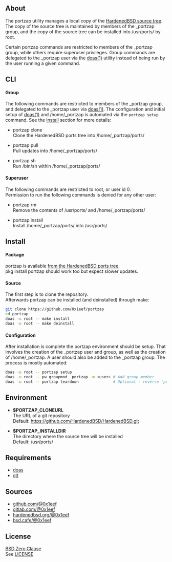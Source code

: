 ## About

The portzap utility manages a local copy of the
[HardenedBSD source tree](https://git.HardenedBSD.org/HardenedBSD/HardenedBSD).
The copy of the source tree is maintained by members of
the _portzap group, and the copy of the source tree
can be installed into /usr/ports/ by root.

Certain portzap commands are restricted to members of the
_portzap group, while others require superuser privileges.
Group commands are delegated to the _portzap user via the
[doas(1)](https://man.openbsd.org/doas) utility instead of
being run by the user running a given command.

## CLI

#### Group

The following commands are restricted to members
of the _portzap group, and delegated to the
_portzap user via [doas(1)](https://man.openbsd.org/doas).
The configuration and initial setup of [doas(1)](https://man.openbsd.org/doas)
and /home/_portzap is automated via the `portzap setup`
command. See the [Install](#install) section for more details:

* portzap clone <br>
Clone the HardenedBSD ports tree into /home/_portzap/ports/ <br>

* portzap pull <br>
Pull updates into /home/_portzap/ports/ <br>

* portzap sh <br>
Run /bin/sh within /home/_portzap/ports/ <br>

#### Superuser

The following commands are restricted to root, or user id 0. <br>
Permission to run the following commands is denied for any other user:

* portzap rm <br>
Remove the contents of /usr/ports/ and /home/_portzap/ports/ <br>

* portzap install <br>
Install /home/_portzap/ports/ into /usr/ports/ <br>

## Install

#### Package

portzap is available
[from the HardenedBSD ports tree](https://git.HardenedBSD.org/HardenedBSD/ports/-/tree/HardenedBSD/main/hardenedbsd/portzap).
<br>
pkg install portzap should work too but expect slower updates.

#### Source

The first step is to clone the repository. <br>
Afterwards portzap can be installed (and deinstalled) through make:

```sh
git clone https://github.com/0x1eef/portzap
cd portzap
doas -u root -- make install
doas -u root -- make deinstall
```

#### Configuration

After installation is complete the portzap environment should be setup.
That involves the creation of the _portzap user and group, as well as
the creation of /home/_portzap. A user should also be added to the
_portzap group. The process is mostly automated:

```sh
doas -u root -- portzap setup
doas -u root -- pw groupmod _portzap -m <user> # Add group member
doas -u root -- portzap teardown               # Optional - reverse 'portzap setup'
```

## Environment

* __$PORTZAP\_CLONEURL__ <br>
  The URL of a git repository  <br>
  Default: https://github.com/HardenedBSD/HardenedBSD.git

* __$PORTZAP\_INSTALLDIR__ <br>
  The directory where the source tree will be installed <br>
  Default: /usr/ports/

## Requirements

* [doas](https://man.openbsd.org/doas)
* [git](https://www.man7.org/linux/man-pages/man1/git.1.html)

## Sources

* [github.com/@0x1eef](https://github.com/0x1eef/portzap)
* [gitlab.com/@0x1eef](https://gitlab.com/0x1eef/portzap)
* [hardenedbsd.org/@0x1eef](https://git.HardenedBSD.org/0x1eef/portzap)
* [bsd.cafe/@0x1eef](https://brew.bsd.cafe/0x1eef/portzap)

## License

[BSD Zero Clause](https://choosealicense.com/licenses/0bsd/) <br>
See [LICENSE](./LICENSE)
